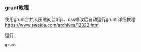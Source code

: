 ### grunt教程
使用grunt合并js,压缩js,监听js、css修改后自动运行grunt
详细教程
https://www.sweida.com/archives/12322.html

运行
```
grunt
```
